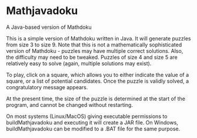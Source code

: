# Mathjavadoku
A Java-based version of Mathdoku

This is a simple version of Mathdoku written in Java. It will generate puzzles from size 3 to size 9. Note that this is not a mathematically sophisticated version of Mathdoku - puzzles may have multiple correct solutions. Also, the difficulty may need to be tweaked. Puzzles of size 4 and size 5 are relatively easy to solve (again, multiple solutions may exist).

To play, click on a square, which allows you to either indicate the value of a square, or a list of potential candidates. Once the puzzle is validly solved, a congratulatory message appears. 

At the present time, the size of the puzzle is determined at the start of the program, and cannot be changed without restarting. 

On most systems (Linux/MacOS) giving executable permissions to buildMathjavadoku and executing it will create a JAR file. On Windows, buildMathjavadoku can be modified to a .BAT file for the same purpose.

